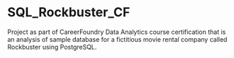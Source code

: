 # SQL_Rockbuster_CF
Project as part of CareerFoundry Data Analytics course certification that is an analysis of sample database for a fictitious movie rental company called Rockbuster using PostgreSQL.
